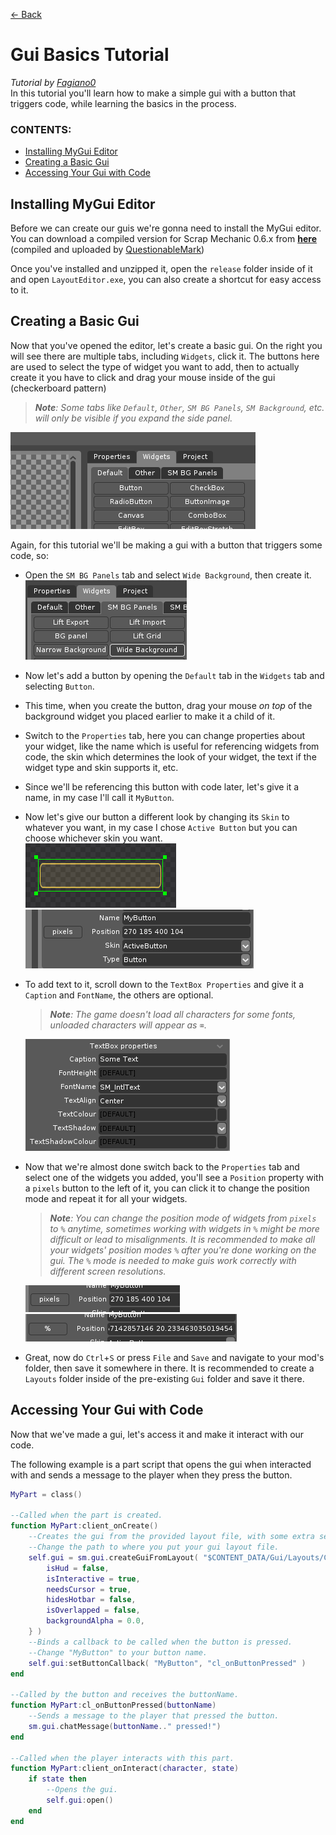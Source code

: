 [← Back](../index.md)

# Gui Basics Tutorial
*Tutorial by [Fagiano0](https://github.com/Fagiano0)*  
In this tutorial you'll learn how to make a simple gui with a button that triggers code, while learning the basics in the process.

### CONTENTS:
- [Installing MyGui Editor](Gui-Basics-Tutorial#installing-mygui-editor)
- [Creating a Basic Gui](Gui-Basics-Tutorial#creating-a-basic-gui)
- [Accessing Your Gui with Code](Gui-Basics-Tutorial#accessing-your-gui-with-code)

## Installing MyGui Editor
Before we can create our guis we're gonna need to install the MyGui editor.  
You can download a compiled version for Scrap Mechanic 0.6.x from __[here](https://drive.google.com/file/d/1URXmjUc9FogNdwKikct6otZ0N7tzWOC4/view?usp=sharing)__ (compiled and uploaded by [QuestionableMark](https://github.com/QuestionableM))

Once you've installed and unzipped it, open the `release` folder inside of it and open `LayoutEditor.exe`, you can also create a shortcut for easy access to it.

## Creating a Basic Gui
Now that you've opened the editor, let's create a basic gui.
On the right you will see there are multiple tabs, including `Widgets`, click it. The buttons here are used to select the type of widget you want to add, then to actually create it you have to click and drag your mouse inside of the gui (checkerboard pattern)   

> ***Note**: Some tabs like `Default`, `Other`, `SM BG Panels`, `SM Background`, etc. will only be visible if you expand the side panel.*

![WidgetTab](../Images/GuiBasicsTutorial/WidgetTab.png "Widget Tab")

Again, for this tutorial we'll be making a gui with a button that triggers some code, so:
- Open the `SM BG Panels` tab and select `Wide Background`, then create it.  
    ![WidgetTabWideBackground](../Images/GuiBasicsTutorial/WidgetTabWideBackground.png)
- Now let's add a button by opening the `Default` tab in the `Widgets` tab and selecting `Button`.
- This time, when you create the button, drag your mouse *on top* of the background widget you placed earlier to make it a child of it.
- Switch to the `Properties` tab, here you can change properties about your widget, like the name which is useful for referencing widgets from code, the skin which determines the look of your widget, the text if the widget type and skin supports it, etc.
- Since we'll be referencing this button with code later, let's give it a name, in my case I'll call it `MyButton`.
- Now let's give our button a different look by changing its `Skin` to whatever you want, in my case I chose `Active Button` but you can choose whichever skin you want.  
    ![MyButtonSkin](../Images/GuiBasicsTutorial/MyButtonSkin.png) ![MyButtonSkinAndName](../Images/GuiBasicsTutorial/MyButtonSkinAndName.png)
- To add text to it, scroll down to the `TextBox Properties` and give it a `Caption` and `FontName`, the others are optional.  
    > ***Note**: The game doesn't load all characters for some fonts, unloaded characters will appear as* `⌧`.

    ![MyButtonTextBoxProperties](../Images/GuiBasicsTutorial/MyButtonTextBoxProperties.png)
- Now that we're almost done switch back to the `Properties` tab and select one of the widgets you added, you'll see a `Position` property with a `pixels` button to the left of it, you can click it to change the position mode and repeat it for all your widgets.  
    > ***Note**: You can change the position mode of widgets from `pixels` to `%` anytime, sometimes working with widgets in `%` might be more difficult or lead to misalignments. It is recommended to make all your widgets' position modes `%` after you're done working on the gui. The `%` mode is needed to make guis work correctly with different screen resolutions.*

    ![PositionModePixels](../Images/GuiBasicsTutorial/PositionModePixels.png) ![PositionMode%](../Images/GuiBasicsTutorial/PositionModePercent.png)
- Great, now do `Ctrl`+`S` or press `File` and `Save` and navigate to your mod's folder, then save it somewhere in there. It is recommended to create a `Layouts` folder inside of the pre-existing `Gui` folder and save it there.

## Accessing Your Gui with Code
Now that we've made a gui, let's access it and make it interact with our code.  

The following example is a part script that opens the gui when interacted with and sends a message to the player when they press the button.
```lua
MyPart = class()

--Called when the part is created.
function MyPart:client_onCreate()
    --Creates the gui from the provided layout file, with some extra settings.
    --Change the path to where you put your gui layout file.
    self.gui = sm.gui.createGuiFromLayout( "$CONTENT_DATA/Gui/Layouts/CoolGui.layout", false, {
        isHud = false,
        isInteractive = true,
        needsCursor = true,
        hidesHotbar = false,
        isOverlapped = false,
        backgroundAlpha = 0.0,
    } )
    --Binds a callback to be called when the button is pressed.
    --Change "MyButton" to your button name.
    self.gui:setButtonCallback( "MyButton", "cl_onButtonPressed" )
end

--Called by the button and receives the buttonName.
function MyPart:cl_onButtonPressed(buttonName)
    --Sends a message to the player that pressed the button.
    sm.gui.chatMessage(buttonName.." pressed!")
end

--Called when the player interacts with this part.
function MyPart:client_onInteract(character, state)
    if state then
        --Opens the gui.
        self.gui:open()
    end
end
```